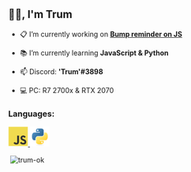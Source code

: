 <h2 align="left">✌🏻, I'm Trum</h2>

- 📋 I’m currently working on **[Bump reminder on JS](https://github.com/Trum-ok/RemEinder)**

- 📚 I’m currently learning **JavaScript & Python**

- 📫 Discord: **'Trum'#3898**

- 💻 PC: R7 2700x & RTX 2070


<h3 align="left">Languages:</h3>
<p align="left"> <a href="https://developer.mozilla.org/en-US/docs/Web/JavaScript" target="_blank"> <img src="https://raw.githubusercontent.com/devicons/devicon/master/icons/javascript/javascript-original.svg" alt="javascript" width="40" height="40"/> </a> <a href="https://www.python.org" target="_blank"> <img src="https://raw.githubusercontent.com/devicons/devicon/master/icons/python/python-original.svg" alt="python" width="40" height="40"/> </a> </p>


<p>&nbsp;<img align="center" src="https://github-readme-stats.vercel.app/api?username=trum-ok&show_icons=true&theme=dark&locale=en" alt="trum-ok" /></p>


